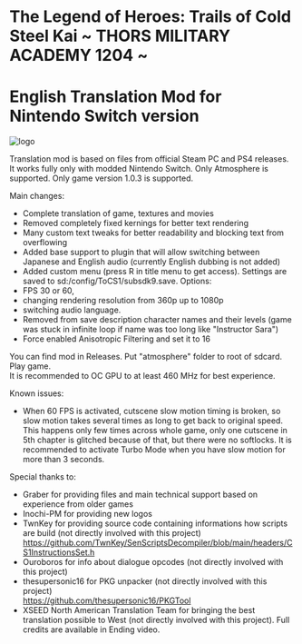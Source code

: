 # The Legend of Heroes: Trails of Cold Steel Kai ~ THORS MILITARY ACADEMY 1204 ~
# English Translation Mod for Nintendo Switch version

![logo](https://i.imgur.com/v8q3LSI.png)

Translation mod is based on files from official Steam PC and PS4 releases. 
It works fully only with modded Nintendo Switch. Only Atmosphere is supported.
Only game version 1.0.3 is supported.

Main changes:
- Complete translation of game, textures and movies
- Removed completely fixed kernings for better text rendering
- Many custom text tweaks for better readability and blocking text from overflowing
- Added base support to plugin that will allow switching between Japanese and English audio (currently English dubbing is not added)
- Added custom menu (press R in title menu to get access). Settings are saved to sd:/config/ToCS1/subsdk9.save. Options:
 - FPS 30 or 60, 
 - changing rendering resolution from 360p up to 1080p
 - switching audio language. 
- Removed from save description character names and their levels (game was stuck in infinite loop if name was too long like "Instructor Sara")
- Force enabled Anisotropic Filtering and set it to 16

You can find mod in Releases. Put "atmosphere" folder to root of sdcard. Play game.</br>
It is recommended to OC GPU to at least 460 MHz for best experience.

Known issues:
- When 60 FPS is activated, cutscene slow motion timing is broken, so slow motion takes several times as long to get back to original speed. This happens only few times across whole game, only one cutscene in 5th chapter is glitched because of that, but there were no softlocks. It is recommended to activate Turbo Mode when you have slow motion for more than 3 seconds.

Special thanks to:
- Graber for providing files and main technical support based on experience from older games
- Inochi-PM for providing new logos
- TwnKey for providing source code containing informations how scripts are build (not directly involved with this project) </br>
 https://github.com/TwnKey/SenScriptsDecompiler/blob/main/headers/CS1InstructionsSet.h
- Ouroboros for info about dialogue opcodes (not directly involved with this project)
- thesupersonic16 for PKG unpacker (not directly involved with this project)</br>
 https://github.com/thesupersonic16/PKGTool
- XSEED North American Translation Team for bringing the best translation possible to West (not directly involved with this project). Full credits are available in Ending video. 
